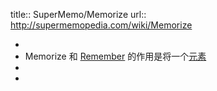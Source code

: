 title:: SuperMemo/Memorize
url:: http://supermemopedia.com/wiki/Memorize

-
- Memorize 和 [Remember]([[SuperMemo/Remember]]) 的作用是将一个[元素]([[SuperMemo/Element]])
-
-